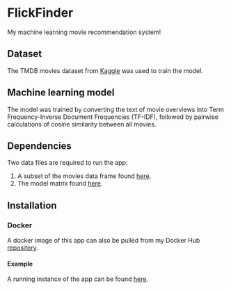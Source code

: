 # FlickFinder
My machine learning movie recommendation system!

## Dataset
The TMDB movies dataset from [Kaggle](https://www.kaggle.com/datasets/asaniczka/tmdb-movies-dataset-2023-930k-movies) was used to train the model.

## Machine learning model
The model was trained by converting the text of movie overviews into Term Frequency-Inverse Document Frequencies (TF-IDF), followed by pairwise calculations of cosine similarity between all movies.

## Dependencies
Two data files are required to run the app:

1. A subset of the movies data frame found [here](https://files.stratz.me/FlickFinder/movies.parquet).
2. The model matrix found [here](https://files.stratz.me/FlickFinder/IF-IDF_cosine_sim_model.parquet).

## Installation
### Docker
A docker image of this app can also be pulled from my Docker Hub [repository](https://hub.docker.com/r/dswede43/flickfinder).

#### Example
A running instance of the app can be found [here](https://flickfinder.stratz.me).
